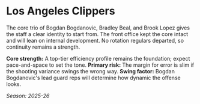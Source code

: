 # Los Angeles Clippers

The core trio of Bogdan Bogdanovic, Bradley Beal, and Brook Lopez gives the staff a clear identity to start from.
The front office kept the core intact and will lean on internal development.
No rotation regulars departed, so continuity remains a strength.

**Core strength:** A top-tier efficiency profile remains the foundation; expect pace-and-space to set the tone.
**Primary risk:** The margin for error is slim if the shooting variance swings the wrong way.
**Swing factor:** Bogdan Bogdanovic's lead guard reps will determine how dynamic the offense looks.

_Season: 2025-26_

